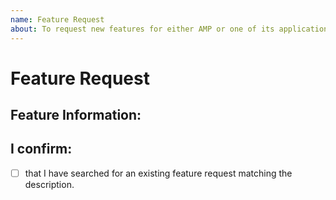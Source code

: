 ```yaml
---
name: Feature Request
about: To request new features for either AMP or one of its application modules.
---
```


# Feature Request

## Feature Information:
<!--
 - One issue per post! Do not try and bring up multiple requests in a single post.
 - What should it do?
 - Is it specific to a given application module?
-->

## I confirm:
- [ ] that I have searched for an existing feature request matching the description.
